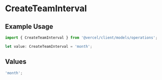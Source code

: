 # CreateTeamInterval

## Example Usage

```typescript
import { CreateTeamInterval } from '@vercel/client/models/operations';

let value: CreateTeamInterval = 'month';
```

## Values

```typescript
'month';
```
